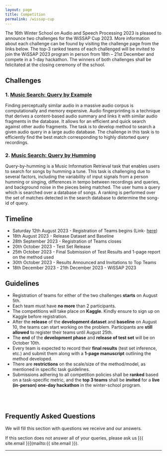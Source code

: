 ```yaml
---
layout: page
title: Competition
permalink: /wissap-cup
---
```


<style>
.custom-button {
    display: inline-block;
    padding: 6px 10px;
    font-size: 20px;
    /* font-weight: bold; */
    text-align: center;
    text-decoration: none;
    color: #fff;
    /* border: 2px solid #007bff; 
    border-radius: 8px; */
}

.custom-button:hover {
    background-color: #0056b3; 
    border-color: #0056b3; 
}
</style>


The 16th Winter School on Audio and Speech Processing 2023 is pleased to announce two challenges for the WiSSAP Cup 2023. More information about each challenge can be found by visiting the challenge page from the links below. The top-3 ranked teams of each challenged will be invited to join the WiSSAP 2023 program in person from 18th – 21st December and compete in a 1-day hackathon. The winners of both challenges shall be felicitated at the closing ceremony of the school.

## Challenges

### 1. [Music Search: Query by Example]()

Finding perceptually similar audio in a massive audio corpus is computationally and memory expensive. 
Audio fingerprinting is a technique that derives a content-based audio summary and links it with similar audio fragments in the database. It allows for an efficient and quick search against other audio fragments.
The task is to develop method to search a given audio query in a large audio database. The challenge in this task is to efficiently find the best match corresponding to highly distorted query recordings.

### 2. [Music Search: Query by Humming]()
Query-by-humming is a Music Information Retrieval task that enables users to search for songs by humming a tune. This task is challenging due to several factors, including the variability of input signals from a person humming or singing, differences in tempo between recordings and queries, and background noise in the pieces being matched.
The user hums a query which is searched over a database of songs. A ranking is performed over the set of matches detected in the search database to determine the song-id of query. 


## Timeline

- Saturday 12th August 2023 - Registration of Teams begins (Link- [here](https://forms.office.com/r/dj3g21u0nh)) 
- 18th August 2023 - Release Dataset and Baseline 
- 28th September 2023 - Registration of Teams closes
- 20th October 2023 - Test Set Release
- 25th October 2023 - Final Submission of Test Results and 1-page report on the method used
- 30th October 2023 - Results Announced and Invitations to Top Teams
- 18th December 2023 - 21th December 2023 - WiSSAP 2023

## Guidelines

- Registration of teams for either of the two challenges **starts** on August 5th.
- Each team must have **no more** than 2 participants.
- The competitions will take place on **Kaggle**. Kindly ensure to sign up on Kaggle before registration. 
- After the **release** of the **development dataset** and **baseline** on August 10, the teams can start working on the problem. Participants are **still allowed** to register their teams until August 25th.
- The **end** of the **development phase** and **release of test set** will be on October 10th.
- Every team is expected to record their **final results** (test set inference, etc.) and submit them along with a **1-page manuscript** outlining the method developed.
- There are **restrictions** on the scale/size of the method/model, as mentioned in specific task guidelines.
- Submissions adhering to all competition policies shall be **ranked** based on a task-specific metric, and the **top 3 teams** shall be **invited** for a **live (in-person) one-day hackathon** in the winter-school program.

<p style="text-align: center;">
<a href="https://forms.office.com/r/dj3g21u0nh" target="_blank" class="btn btn-primary custom-button">Register Now</a>
</p>

## Frequently Asked Questions

We will fill this section with questions we receive and our answers.

If this section does not answer all of your queries, please ask us [{{ site.email }}](mailto:{{ site.email }}).

---
